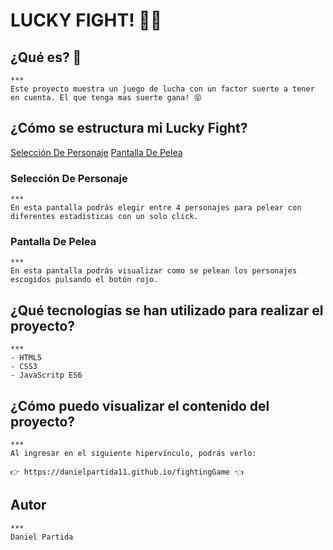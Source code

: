 # LUCKY FIGHT! 👊💥

## ¿Qué es? 🧐
    ***
    Este proyecto muestra un juego de lucha con un factor suerte a tener en cuenta. El que tenga mas suerte gana! 😝

## ¿Cómo se estructura mi Lucky Fight?

[Selección De Personaje](#seleccion-de-personaje)
[Pantalla De Pelea](#pantalla-de-pelea)

### Selección De Personaje
    ***
    En esta pantalla podrás elegir entre 4 personajes para pelear con diferentes estadísticas con un solo click.

### Pantalla De Pelea
    ***
    En esta pantalla podrás visualizar como se pelean los personajes escogidos pulsando el botón rojo.

## ¿Qué tecnologías se han utilizado para realizar el proyecto?
    ***
    - HTML5
    - CSS3
    - JavaScritp ES6

## ¿Cómo puedo visualizar el contenido del proyecto?
    ***
    Al ingresar en el siguiente hipervínculo, podrás verlo:

    👉 https://danielpartida11.github.io/fightingGame 👈

## Autor
    ***
    Daniel Partida
